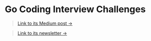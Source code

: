 # Go Coding Interview Challenges

> [Link to its Medium post →](https://medium.com/@hoanhan101/i-am-making-ultimate-study-guides-for-mastering-coding-interview-challenges-3f88a228441a?source=friends_link&sk=999d12c966d910736764fefbc9b8a0d3)

> [Link to its newsletter →](https://www.getrevue.co/profile/hoanhan101)
